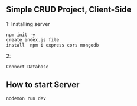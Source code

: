 ## Simple CRUD Project, Client-Side

1: Installing server  
```
npm init -y
create index.js file
install  npm i express cors mongodb
```

2: 
```
Connect Database
```

## How to start Server
```
nodemon run dev
```